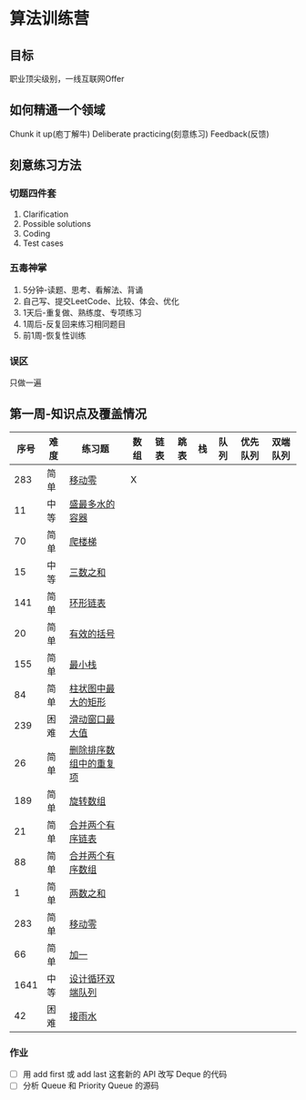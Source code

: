 # 算法训练营
## 目标
职业顶尖级别，一线互联网Offer
## 如何精通一个领域
Chunk it up(庖丁解牛)
Deliberate practicing(刻意练习)
Feedback(反馈)
## 刻意练习方法
### 切题四件套
1. Clarification
2. Possible solutions
3. Coding
4. Test cases
### 五毒神掌
1. 5分钟-读题、思考、看解法、背诵
2. 自己写、提交LeetCode、比较、体会、优化
3. 1天后-重复做、熟练度、专项练习
4. 1周后-反复回来练习相同题目
5. 前1周-恢复性训练
### 误区
只做一遍
## 第一周-知识点及覆盖情况
|序号|难度|练习题|数组|链表|跳表|栈|队列|优先队列|双端队列|
|---|---|---|---|---|---|---|---|---|---|
|283|简单|[移动零](https://leetcode-cn.com/problems/move-zeroes/)|X|||||||||
|11|中等|[盛最多水的容器](https://leetcode-cn.com/problems/container-with-most-water/)||||||||||
|70|简单|[爬楼梯](https://leetcode-cn.com/problems/climbing-stairs/)||||||||||
|15|中等|[三数之和](https://leetcode-cn.com/problems/3sum/)||||||||||
|141|简单|[环形链表](https://leetcode-cn.com/problems/linked-list-cycle/)||||||||||
|20|简单|[有效的括号](https://leetcode-cn.com/problems/valid-parentheses/)||||||||||
|155|简单|[最小栈](https://leetcode-cn.com/problems/min-stack/)||||||||||
|84|简单|[柱状图中最大的矩形](https://leetcode-cn.com/problems/largest-rectangle-in-histogram/)||||||||||
|239|困难|[滑动窗口最大值](https://leetcode-cn.com/problems/sliding-window-maximum/)||||||||||
|26|简单|[删除排序数组中的重复项](https://leetcode-cn.com/problems/remove-duplicates-from-sorted-array/)||||||||||
|189|简单|[旋转数组](https://leetcode-cn.com/problems/rotate-array/)||||||||||
|21|简单|[合并两个有序链表](https://leetcode-cn.com/problems/merge-two-sorted-lists/)||||||||||
|88|简单|[合并两个有序数组](https://leetcode-cn.com/problems/merge-sorted-array/)||||||||||
|1|简单|[两数之和](https://leetcode-cn.com/problems/two-sum/)||||||||||
|283|简单|[移动零](https://leetcode-cn.com/problems/move-zeroes/)||||||||||
|66|简单|[加一](https://leetcode-cn.com/problems/plus-one/)||||||||||
|1641|中等|[设计循环双端队列](https://leetcode.com/problems/design-circular-deque/)||||||||||
|42|困难|[接雨水](https://leetcode.com/problems/trapping-rain-water/)||||||||||


### 作业
- [ ] 用 add first 或 add last 这套新的 API 改写 Deque 的代码
- [ ] 分析 Queue 和 Priority Queue 的源码
